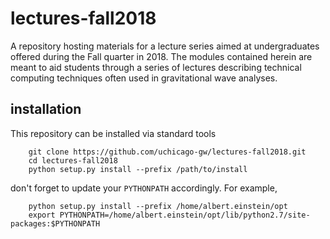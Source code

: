 # lectures-fall2018

A repository hosting materials for a lecture series aimed at undergraduates offered during the Fall quarter in 2018.
The modules contained herein are meant to aid students through a series of lectures describing technical computing techniques often used in gravitational wave analyses. 

## installation

This repository can be installed via standard tools

```
    git clone https://github.com/uchicago-gw/lectures-fall2018.git
    cd lectures-fall2018
    python setup.py install --prefix /path/to/install
```

don't forget to update your `PYTHONPATH` accordingly. For example,

```
    python setup.py install --prefix /home/albert.einstein/opt
    export PYTHONPATH=/home/albert.einstein/opt/lib/python2.7/site-packages:$PYTHONPATH
```
